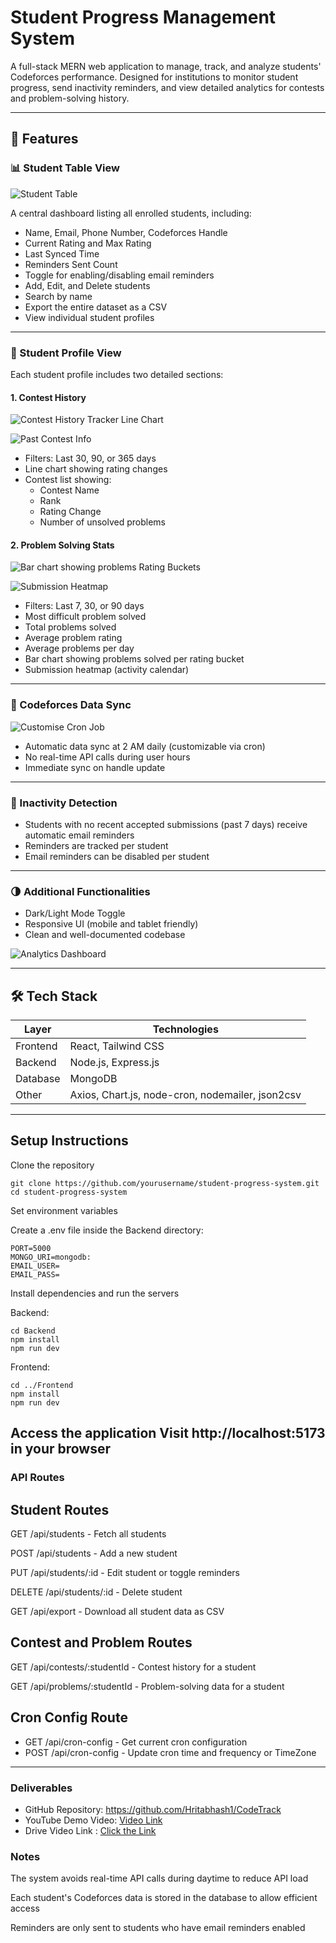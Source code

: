 # Student Progress Management System

A full-stack MERN web application to manage, track, and analyze students' Codeforces performance. Designed for institutions to monitor student progress, send inactivity reminders, and view detailed analytics for contests and problem-solving history.

---

## 🔹 Features

### 📊 Student Table View

![Student Table](https://github.com/user-attachments/assets/a2093395-626b-4f7b-89e8-35d61fea75e7)

A central dashboard listing all enrolled students, including:

- Name, Email, Phone Number, Codeforces Handle  
- Current Rating and Max Rating  
- Last Synced Time  
- Reminders Sent Count  
- Toggle for enabling/disabling email reminders  
- Add, Edit, and Delete students  
- Search by name  
- Export the entire dataset as a CSV  
- View individual student profiles  

---

### 📁 Student Profile View

Each student profile includes two detailed sections:

#### 1. Contest History

![Contest History Tracker Line Chart](https://github.com/user-attachments/assets/e3aa3260-4997-47c8-af43-fe0cb794e863)

![Past Contest Info](https://github.com/user-attachments/assets/9d7078dc-ae86-4e75-b7bd-2ad78846e2e7)

- Filters: Last 30, 90, or 365 days  
- Line chart showing rating changes  
- Contest list showing:
  - Contest Name
  - Rank
  - Rating Change
  - Number of unsolved problems  

#### 2. Problem Solving Stats

![Bar chart showing problems Rating Buckets](https://github.com/user-attachments/assets/a13b01e1-39c1-447e-a855-e3616fbbc885)

![Submission Heatmap](https://github.com/user-attachments/assets/bef46732-720d-411c-a1ce-a70c60798319)
- Filters: Last 7, 30, or 90 days  
- Most difficult problem solved  
- Total problems solved  
- Average problem rating  
- Average problems per day  
- Bar chart showing problems solved per rating bucket  
- Submission heatmap (activity calendar)  

---

### 🔄 Codeforces Data Sync

![Customise Cron Job](https://github.com/user-attachments/assets/f04bd366-d31b-4b15-944f-48c12a348f02)

- Automatic data sync at 2 AM daily (customizable via cron)  
- No real-time API calls during user hours  
- Immediate sync on handle update  

---

### 📧 Inactivity Detection

- Students with no recent accepted submissions (past 7 days) receive automatic email reminders  
- Reminders are tracked per student  
- Email reminders can be disabled per student  

---

### 🌗 Additional Functionalities

- Dark/Light Mode Toggle  
- Responsive UI (mobile and tablet friendly)  
- Clean and well-documented codebase  

![Analytics Dashboard](https://github.com/user-attachments/assets/06966c00-14ec-4bce-8d28-9a4846c3e1e2)

---

## 🛠️ Tech Stack

| Layer     | Technologies                            |
|-----------|------------------------------------------|
| Frontend  | React, Tailwind CSS                      |
| Backend   | Node.js, Express.js                      |
| Database  | MongoDB                                  |
| Other     | Axios, Chart.js, node-cron, nodemailer, json2csv |

---

## Setup Instructions
Clone the repository

```
git clone https://github.com/yourusername/student-progress-system.git
cd student-progress-system
```
Set environment variables

Create a .env file inside the Backend directory:

```
PORT=5000
MONGO_URI=mongodb:
EMAIL_USER=
EMAIL_PASS=
```
Install dependencies and run the servers

Backend:

```
cd Backend
npm install
npm run dev
```
Frontend:

```
cd ../Frontend
npm install
npm run dev
```
Access the application
Visit http://localhost:5173 in your browser
---
### API Routes

## Student Routes
GET /api/students - Fetch all students

POST /api/students - Add a new student

PUT /api/students/:id - Edit student or toggle reminders

DELETE /api/students/:id - Delete student

GET /api/export - Download all student data as CSV

## Contest and Problem Routes
GET /api/contests/:studentId - Contest history for a student

GET /api/problems/:studentId - Problem-solving data for a student

## Cron Config Route

- GET /api/cron-config - Get current cron configuration
- POST /api/cron-config - Update cron time and frequency or TimeZone

---
### Deliverables
- GitHub Repository: https://github.com/Hritabhash1/CodeTrack
- YouTube Demo Video: [Video Link](https://www.youtube.com/watch?v=clWYOYiWp7M&)
- Drive Video Link : [Click the Link](https://drive.google.com/file/d/1ZTZRJiMbu8Z4JBtj6-yMDp8RPuiYWt4X/view?usp=sharing)

### Notes
The system avoids real-time API calls during daytime to reduce API load

Each student's Codeforces data is stored in the database to allow efficient access

Reminders are only sent to students who have email reminders enabled

